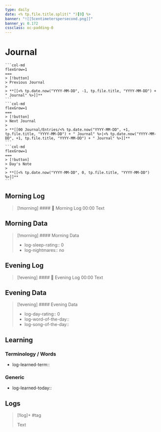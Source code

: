 ```yaml
---
type: daily
date: <% tp.file.title.split(" ")[0] %>
banner: "![[5centimeterspersecond.png]]"
banner_y: 0.172
cssclass: oc-padding-0
---
```

# Journal

````col
```col-md
flexGrow=1
===
> [!button]
> Previous Journal 
> 
> **[[<% tp.date.now("YYYY-MM-DD", -1, tp.file.title, "YYYY-MM-DD") + " Journal" %>]]** 
```
```col-md
flexGrow=1
===
> [!button]
> Next Journal 
> 
> **[[00 Journal/Entries/<% tp.date.now("YYYY-MM-DD", +1, tp.file.title, "YYYY-MM-DD") + " Journal" %>|<% tp.date.now("YYYY-MM-DD", +1, tp.file.title, "YYYY-MM-DD") + " Journal" %>]]**
```
```col-md
flexGrow=1
===
> [!button]
> Day's Note 
> 
> **[[<% tp.date.now("YYYY-MM-DD", 0, tp.file.title, "YYYY-MM-DD") %>]]** 
```
````

## Morning Log
> [!morning] #### 🌅 Morning Log
> 00:00
> Text

## Morning Data

> [!morning] #### Morning Data
> - log-sleep-rating:: 0
> - log-nightmares:: no

## Evening Log
> [!evening] #### 🌇 Evening Log
> 00:00
> Text

## Evening Data

> [!evening] #### Evening Data
> - log-day-rating:: 0
> - log-word-of-the-day:: 
> - log-song-of-the-day::

## Learning
### Terminology / Words
- log-learned-term::

### Generic
- log-learned-today:: 

## Logs
> [!log]+ 
> #tag 
>
> Text
